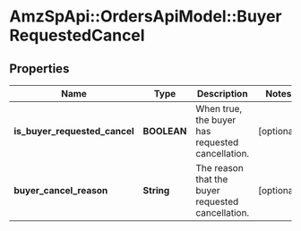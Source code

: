 # AmzSpApi::OrdersApiModel::BuyerRequestedCancel

## Properties
Name | Type | Description | Notes
------------ | ------------- | ------------- | -------------
**is_buyer_requested_cancel** | **BOOLEAN** | When true, the buyer has requested cancellation. | [optional] 
**buyer_cancel_reason** | **String** | The reason that the buyer requested cancellation. | [optional] 

